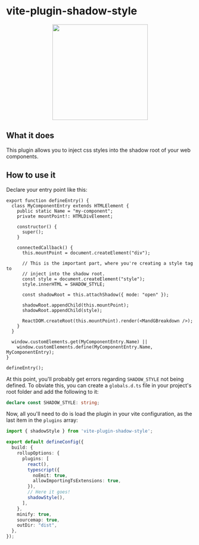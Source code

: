 # vite-plugin-shadow-style

<p align="center">
  <img src="https://i.ibb.co/fFLbQ9V/shadow-5-removebg-preview.png" height="256" width="256" />
</p>

## What it does
This plugin allows you to inject css styles into the shadow root of your web
components.


## How to use it
Declare your entry point like this:

```tsx
export function defineEntry() {
  class MyComponentEntry extends HTMLElement {
    public static Name = "my-component";
    private mountPoint!: HTMLDivElement;

    constructor() {
      super();
    }

    connectedCallback() {
      this.mountPoint = document.createElement("div");

      // This is the important part, where you're creating a style tag to
      // inject into the shadow root.
      const style = document.createElement("style");
      style.innerHTML = SHADOW_STYLE;

      const shadowRoot = this.attachShadow({ mode: "open" });

      shadowRoot.appendChild(this.mountPoint);
      shadowRoot.appendChild(style);

      ReactDOM.createRoot(this.mountPoint).render(<MandGBreakdown />);
    }
  }

  window.customElements.get(MyComponentEntry.Name) ||
    window.customElements.define(MyComponentEntry.Name, MyComponentEntry);
}

defineEntry();
```


At this point, you'll probably get errors regarding `SHADOW_STYLE` not being 
defined. To obviate this, you can create a `globals.d.ts` file in your project's
root folder and add the following to it:

```ts
declare const SHADOW_STYLE: string;
```


Now, all you'll need to do is load the plugin in your vite configuration, as the
last item in the `plugins` array:

```ts
import { shadowStyle } from 'vite-plugin-shadow-style';

export default defineConfig({
  build: {
    rollupOptions: {
      plugins: [
        react(),
        typescript({
          noEmit: true,
          allowImportingTsExtensions: true,
        }),
        // Here it goes!
        shadowStyle(),
      ],
    },
    minify: true,
    sourcemap: true,
    outDir: "dist",
  },
});
```
